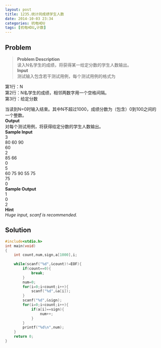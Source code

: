 ```yaml
---
layout: post
title: 1235.统计同成绩学生人数
date: 2014-10-03 23:34
categories: 杭电HDU
tags: [杭电HDU,计数]
---
```

## Problem
>**Problem Description**  
读入N名学生的成绩，将获得某一给定分数的学生人数输出。  
**Input**  
测试输入包含若干测试用例，每个测试用例的格式为  
  
第1行：N  
第2行：N名学生的成绩，相邻两数字用一个空格间隔。  
第3行：给定分数  
  
当读到N=0时输入结束。其中N不超过1000，成绩分数为（包含）0到100之间的一个整数。  
**Output**  
对每个测试用例，将获得给定分数的学生人数输出。  
**Sample Input**  
3  
80 60 90  
60  
2  
85 66  
0  
5  
60 75 90 55 75  
75  
0   
**Sample Output**  
1  
0  
2  
**Hint**  
*Huge input, scanf is recommended.*  

## Solution
```cpp
#include<stdio.h>
int main(void)
{
    int count,num,sign,a[1000],i;
    
    while(scanf("%d",&count)!=EOF){
        if(count==0){
            break;
        }
        num=0;
        for(i=0;i<count;i++){
            scanf("%d",&a[i]);
        }
        scanf("%d",&sign);
        for(i=0;i<count;i++){
            if(a[i]==sign){
                num++;
            }
        }
        printf("%d\n",num);
    }
    return 0;
} 
```